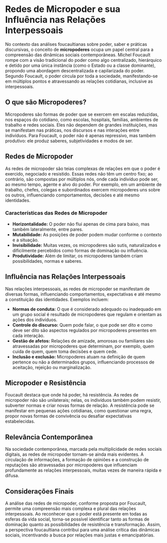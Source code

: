 # Redes de Micropoder e sua Influência nas Relações Interpessoais

No contexto das análises foucaultianas sobre poder, saber e práticas discursivas, o conceito de **micropoderes** ocupa um papel central para a compreensão das dinâmicas sociais contemporâneas. Michel Foucault rompe com a visão tradicional do poder como algo centralizado, hierárquico e detido por uma única instância (como o Estado ou a classe dominante), propondo uma abordagem descentralizada e capilarizada do poder. Segundo Foucault, o poder circula por toda a sociedade, manifestando-se em múltiplos pontos e atravessando as relações cotidianas, inclusive as interpessoais.

## O que são Micropoderes?

Micropoderes são formas de poder que se exercem em escalas reduzidas, nos espaços do cotidiano, como escolas, hospitais, famílias, ambientes de trabalho e redes sociais. Eles não dependem de grandes instituições, mas se manifestam nas práticas, nos discursos e nas interações entre indivíduos. Para Foucault, o poder não é apenas repressivo, mas também produtivo: ele produz saberes, subjetividades e modos de ser.

## Redes de Micropoder

As redes de micropoder são teias complexas de relações em que o poder é exercido, negociado e resistido. Essas redes não têm um centro fixo; ao contrário, são compostas por múltiplos nós, onde cada indivíduo pode ser, ao mesmo tempo, agente e alvo do poder. Por exemplo, em um ambiente de trabalho, chefes, colegas e subordinados exercem micropoderes uns sobre os outros, influenciando comportamentos, decisões e até mesmo identidades.

### Características das Redes de Micropoder

- **Horizontalidade:** O poder não flui apenas de cima para baixo, mas também lateralmente, entre pares.
- **Mutabilidade:** As posições de poder podem mudar conforme o contexto e a situação.
- **Invisibilidade:** Muitas vezes, os micropoderes são sutis, naturalizados e dificilmente percebidos como formas de dominação ou influência.
- **Produtividade:** Além de limitar, os micropoderes também criam possibilidades, normas e saberes.

## Influência nas Relações Interpessoais

Nas relações interpessoais, as redes de micropoder se manifestam de diversas formas, influenciando comportamentos, expectativas e até mesmo a constituição das identidades. Exemplos incluem:

- **Normas de conduta:** O que é considerado adequado ou inadequado em um grupo social é resultado de micropoderes que regulam e orientam as ações dos indivíduos.
- **Controle do discurso:** Quem pode falar, o que pode ser dito e como deve ser dito são aspectos regulados por micropoderes presentes em cada interação.
- **Gestão de afetos:** Relações de amizade, amorosas ou familiares são atravessadas por micropoderes que determinam, por exemplo, quem cuida de quem, quem toma decisões e quem cede.
- **Inclusão e exclusão:** Micropoderes atuam na definição de quem pertence ou não a determinados grupos, influenciando processos de aceitação, rejeição ou marginalização.

## Micropoder e Resistência

Foucault destaca que onde há poder, há resistência. As redes de micropoder não são unilaterais; nelas, os indivíduos também podem resistir, subverter normas e criar novas formas de relação. A resistência pode se manifestar em pequenas ações cotidianas, como questionar uma regra, propor novas formas de convivência ou desafiar expectativas estabelecidas.

## Relevância Contemporânea

Na sociedade contemporânea, marcada pela multiplicidade de redes sociais digitais, as redes de micropoder tornam-se ainda mais evidentes. A circulação de informações, a formação de opiniões e a construção de reputações são atravessadas por micropoderes que influenciam profundamente as relações interpessoais, muitas vezes de maneira rápida e difusa.

## Considerações Finais

A análise das redes de micropoder, conforme proposta por Foucault, permite uma compreensão mais complexa e plural das relações interpessoais. Ao reconhecer que o poder está presente em todas as esferas da vida social, torna-se possível identificar tanto as formas de dominação quanto as possibilidades de resistência e transformação. Assim, a perspectiva foucaultiana contribui para uma análise crítica das dinâmicas sociais, incentivando a busca por relações mais justas e emancipatórias.